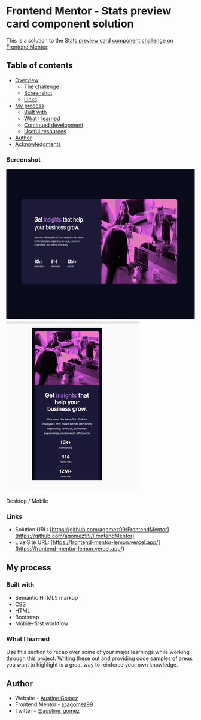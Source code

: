 # Frontend Mentor - Stats preview card component solution

This is a solution to the [Stats preview card component challenge on Frontend Mentor](https://www.frontendmentor.io/challenges/stats-preview-card-component-8JqbgoU62). 

## Table of contents

- [Overview](#overview)
  - [The challenge](#the-challenge)
  - [Screenshot](#screenshot)
  - [Links](#links)
- [My process](#my-process)
  - [Built with](#built-with)
  - [What I learned](#what-i-learned)
  - [Continued development](#continued-development)
  - [Useful resources](#useful-resources)
- [Author](#author)
- [Acknowledgments](#acknowledgments)


### Screenshot

<img src="./images/desktop.png" width="600" height="400">![Mobile](./images/mobile.png)
<br><br>
Desktop / Mobile

### Links

- Solution URL: [https://github.com/agomez99/FrontendMentor](https://github.com/agomez99/FrontendMentor)
- Live Site URL: [https://frontend-mentor-lemon.vercel.app/](https://frontend-mentor-lemon.vercel.app/)

## My process

### Built with
- Semantic HTML5 markup
- CSS 
- HTML
- Bootstrap
- Mobile-first workflow


### What I learned

Use this section to recap over some of your major learnings while working through this project. Writing these out and providing code samples of areas you want to highlight is a great way to reinforce your own knowledge.


## Author

- Website - [Austine Gomez](https://www.austinegomez.com)
- Frontend Mentor - [@agomez99](https://www.frontendmentor.io/profile/agomez99)
- Twitter - [@austine_gomez](https://twitter.com/austine_gomez)


